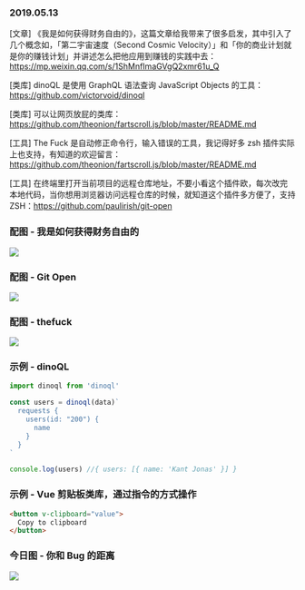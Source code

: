 ### 2019.05.13

[文章] 《我是如何获得财务自由的》，这篇文章给我带来了很多启发，其中引入了几个概念如，「第二宇宙速度（Second Cosmic Velocity）」和「你的商业计划就是你的赚钱计划」并讲述怎么把他应用到赚钱的实践中去：<https://mp.weixin.qq.com/s/1ShMnfImaGVgQ2xmr61u_Q>

[类库] dinoQL 是使用 GraphQL 语法查询 JavaScript Objects 的工具：<https://github.com/victorvoid/dinoql>

[类库] 可以让网页放屁的类库：<https://github.com/theonion/fartscroll.js/blob/master/README.md>

[工具] The Fuck 是自动修正命令行，输入错误的工具，我记得好多 zsh 插件实际上也支持，有知道的欢迎留言：<https://github.com/theonion/fartscroll.js/blob/master/README.md>

[工具] 在终端里打开当前项目的远程仓库地址，不要小看这个插件欧，每次改完本地代码，当你想用浏览器访问远程仓库的时候，就知道这个插件多方便了，支持 ZSH：<https://github.com/paulirish/git-open>

### 配图 - 我是如何获得财务自由的
![](https://mmbiz.qpic.cn/mmbiz_jpg/aQpyWscZaOZZ3MKj2t3MUHc9MW5VZgbOGIZJWsa1iagAI2M2GwicfiboFHJTUkPOibicaQZ8jTpIN5ac7wANhPEg6qg/640?wx_fmt=jpeg&tp=webp&wxfrom=5&wx_lazy=1&wx_co=1)

### 配图 - Git Open
![](https://user-images.githubusercontent.com/39191/33507513-f60041ae-d6a9-11e7-985c-ab296d6a5b0f.gif)

### 配图 - thefuck
![](https://raw.githubusercontent.com/nvbn/thefuck/master/example.gif)

### 示例 - dinoQL
```js
import dinoql from 'dinoql'

const users = dinoql(data)`
  requests {
    users(id: "200") {
      name
    }
  }
`

console.log(users) //{ users: [{ name: 'Kant Jonas' }] }
```

### 示例 - Vue 剪贴板类库，通过指令的方式操作
```html
<button v-clipboard="value">
  Copy to clipboard
</button>
```

### 今日图 - 你和 Bug 的距离
![](https://user-gold-cdn.xitu.io/2019/5/8/16a9573bc26f194a?imageView2/2/w/800/q/100)
